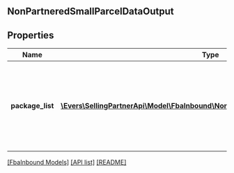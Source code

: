 ## NonPartneredSmallParcelDataOutput

## Properties

Name | Type | Description | Notes
------------ | ------------- | ------------- | -------------
**package_list** | [**\Evers\SellingPartnerApi\Model\FbaInbound\NonPartneredSmallParcelPackageOutput[]**](NonPartneredSmallParcelPackageOutput.md) | A list of packages, including carrier, tracking number, and status information for each package. |

[[FbaInbound Models]](../) [[API list]](../../Api) [[README]](../../../README.md)

